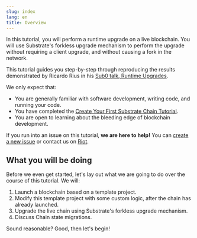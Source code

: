 ```yaml
---
slug: index
lang: en
title: Overview
---
```


In this tutorial, you will perform a runtime upgrade on a live blockchain. You will use Substrate's forkless upgrade mechanism to perform the upgrade without requiring a client upgrade, and without causing a fork in the network.

This tutorial guides you step-by-step through reproducing the results demonstrated by Ricardo Rius in his [Sub0 talk, Runtime Upgrades](https://www.crowdcast.io/e/sub0-online/8).

We only expect that:

* You are generally familiar with software development, writing code, and running your code.
* You have completed the [Create Your First Substrate Chain Tutorial](/tutorials/create-your-first-substrate-chain/v2.0.0-aplha.6).
* You are open to learning about the bleeding edge of blockchain development.

If you run into an issue on this tutorial, **we are here to help!** You can [create a new
issue](https://github.com/substrate-developer-hub/tutorials/issues/new) or
contact us on [Riot](https://riot.im/app/#/room/!HzySYSaIhtyWrwiwEV:matrix.org).

## What you will be doing

Before we even get started, let's lay out what we are going to do over the course of this tutorial.
We will:

1. Launch a blockchain based on a template project.
2. Modify this template project with some custom logic, after the chain has already launched.
3. Upgrade the live chain using Substrate's forkless upgrade mechanism.
4. Discuss Chain state migrations.

Sound reasonable? Good, then let's begin!
